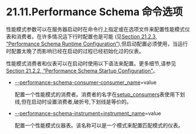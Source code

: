 # 21.11.Performance Schema 命令选项

性能模式参数可以在服务器启动时在命令行上指定或在选项文件来配置性能模式仪表和消费者。在许多情况运下行时配置也是可能 (见[Section 21.2.3, “Performance Schema Runtime Configuration”](./21.02.03_Performance_Schema_Runtime_Configuration.md)),但启动配置必须使用，当运行时配置太晚了而影响已经在启动的过程已经初始化过的仪表。　　　　

性能模式消费者和仪表可以在启动时使用以下语法来配置。更多细节,请参见[Section 21.2.2, “Performance Schema Startup Configuration”](./21.02.02_Performance_Schema_Startup_Configuration.md)。



- <a name="performance-schema-consumer-consumer_name">[--performance-schema-consumer-consumer_name</a>=value](./21.11.00_Performance_Schema_Command_Option.md#performance-schema-consumer-consumer_name)

    配置一个性能模式的消费者。消费者的名字在[setup_consumers](./21.09.02_Performance_Schema_Setup_Tables.md#21.09.02.02)表使用下划线,但在启动时设置消费者,破折号,下划线是等价的。



- <a name="performance-schema-instrument=instrument_name">[--performance-schema-instrument=instrument_name</a>=value](./21.11.00_Performance_Schema_Command_Option.md#performance-schema-instrument=instrument_name)

	配置一个性能模式仪器表。该名称可以是一个模式来配置匹配模式的仪表。
